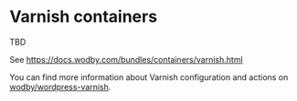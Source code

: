 # Varnish containers

TBD

See https://docs.wodby.com/bundles/containers/varnish.html

You can find more information about Varnish configuration and actions on [wodby/wordpress-varnish](https://github.com/wodby/wordpress-varnish).